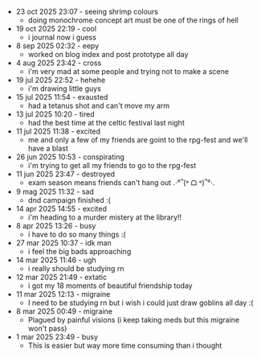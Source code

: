 
- 23 oct 2025 23:07 - seeing shrimp colours
    - doing monochrome concept art must be one of the rings of hell
- 19 oct 2025 22:19 - cool
    - i journal now i guess
- 8 sep 2025 02:32 - eepy
    - worked on blog index and post prototype all day
- 4 aug 2025 23:42 - cross
    - i'm very mad at some people and trying not to make a scene
- 19 jul 2025 22:52 - hehehe
    - i'm drawing little guys
- 15 jul 2025 11:54 - exausted
    - had a tetanus shot and can't move my arm
- 13 jul 2025 10:20 - tired
    - had the best time at the celtic festival last night
- 11 jul 2025 11:38 - excited
    - me and only a few of my friends are goint to the rpg-fest and we'll have a blast
- 26 jun 2025 10:53 - conspirating
    - i'm trying to get all my friends to go to the rpg-fest
- 11 jun 2025 23:47 - destroyed
    - exam season means friends can't hang out .·°՞(˃ ᗝ ˂)՞°·.
- 9 mag 2025 11:32 - sad
    - dnd campaign finished :(
- 14 apr 2025 14:55 - excited
    - i'm heading to a murder mistery at the library!!
- 8 apr 2025 13:26 - busy
    - i have to do so many things :(
- 27 mar 2025 10:37 - idk man
    - i feel the big bads approaching
- 14 mar 2025 11:46 - ugh
    - i really should be studying rn
- 12 mar 2025 21:49 - extatic
    - i got my 18 moments of beautiful friendship today
- 11 mar 2025 12:13 - migraine
    - I need to be studying rn but i wish i could just draw goblins all day :(
- 8 mar 2025 00:49 - migraine 
    - Plagued by painful visions (i keep taking meds but this migraine won't pass)
- 1 mar 2025 23:49 - busy
    - This is easier but way more time consuming than i thought